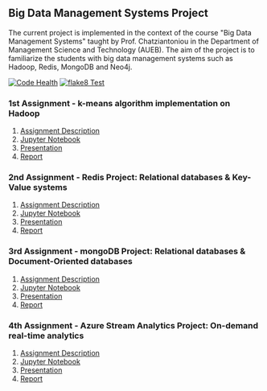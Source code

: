 ## Big Data Management Systems Project

The current project is implemented in the context of the course "Big Data Management Systems" taught by Prof. Chatziantoniou in the Department of Management Science and Technology (AUEB). The aim of the project is to familiarize the students with big data management systems such as Hadoop, Redis, MongoDB and Neo4j.

[![Code Health](https://landscape.io/github/dbsmasters/bdsmasters/master/landscape.svg?style=flat-square)](https://landscape.io/github/dbsmasters/bdsmasters/master)
[![flake8 Test](https://img.shields.io/badge/flake8-passing-blue.svg?style=flat-square)](https://github.com/dbsmasters)

### 1st Assignment - k-means algorithm implementation on Hadoop
1. [Assignment Description](kmeans_mapreduce/Proj1_Hadoop_Description.pdf) 
2. [Jupyter Notebook](kmeans_mapreduce/jupyter_notebook/kmeansAlgorithm_Notebook.html)
3. [Presentation](kmeans_mapreduce/reports/kmeansAlgorithm_Presentation.pdf)
4. [Report](kmeans_mapreduce/reports/kmeansAlgorithm_Report.pdf)

### 2nd Assignment - Redis Project: Relational databases & Key-Value systems
1. [Assignment Description](redis_project/Proj2_Redis_Description.pdf) 
2. [Jupyter Notebook](redis_project/jupyter_notebook/redisProject_Notebook.html)
3. [Presentation](redis_project/reports/redisProject_Presentation.pdf)
4. [Report](redis_project/reports/redisProject_Report.pdf)

### 3rd Assignment - mongoDB Project: Relational databases & Document-Oriented databases
1. [Assignment Description](mongo_project/Proj3_MongoDB_Description.pdf) 
2. [Jupyter Notebook](mongo_project/jupyter_notebook/mongodbProject_Notebook.html)
3. [Presentation](mongo_project/reports/mongodbProject_Presentation.pdf)
4. [Report](mongo_project/reports/mongodbProject_Report.pdf)

### 4th Assignment - Azure Stream Analytics Project: On-demand real-time analytics
1. [Assignment Description](streamAnalytics_project/Proj4_StreamAnalytics_Description.pdf) 
2. [Jupyter Notebook](streamAnalytics_project/jupyter_notebook/streamAnalyticsProject_Notebook.html)
3. [Presentation](streamAnalytics_project/reports/streamAnalyticsProject_Presentation.pdf)
4. [Report](streamAnalytics_project/reports/streamAnalyticsProject_Report.pdf)
